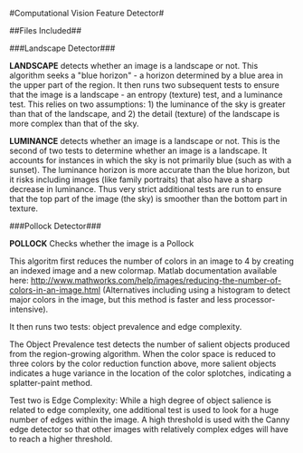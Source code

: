 #Computational Vision Feature Detector#

##Files Included##

###Landscape Detector###

**LANDSCAPE** detects whether an image is a landscape or not.
This algorithm seeks a "blue horizon" - a horizon determined by a blue area in the upper part of the region. It then runs two subsequent tests to ensure that the image is a landscape - an entropy (texture) test, and a luminance test. This relies on two assumptions: 1) the luminance of the sky is greater than that of the landscape, and 2) the detail (texture) of the landscape is more complex than that of the sky.

**LUMINANCE** detects whether an image is a landscape or not.
This is the second of two tests to determine whether an image is a landscape. It accounts for instances in which the sky is not primarily blue (such as with a sunset). The luminance horizon is more accurate than the blue horizon, but it risks including images (like family portraits) that also have a sharp decrease in luminance. Thus very strict additional tests are run to ensure that the top part of the image (the sky) is smoother than the bottom part in texture. 

###Pollock Detector###

**POLLOCK** Checks whether the image is a Pollock

This algoritm first reduces the number of colors in an image to 4 by creating an indexed image and a new colormap. Matlab documentation available here: http://www.mathworks.com/help/images/reducing-the-number-of-colors-in-an-image.html (Alternatives including using a histogram to detect major colors in the image, but this method is faster and less processor-intensive).

It then runs two tests: object prevalence and edge complexity.

The Object Prevalence test detects the number of salient objects produced from the region-growing algorithm. When the color space is reduced to three colors by the color reduction function above, more salient objects indicates a huge variance in the location of the color splotches, indicating a splatter-paint method. 

Test two is Edge Complexity: While a high degree of object salience is related to edge complexity, one additional test is used to look for a huge number of edges within the image. A high threshold is used with the Canny edge detector so that other images with relatively complex edges will have to reach a higher threshold.

